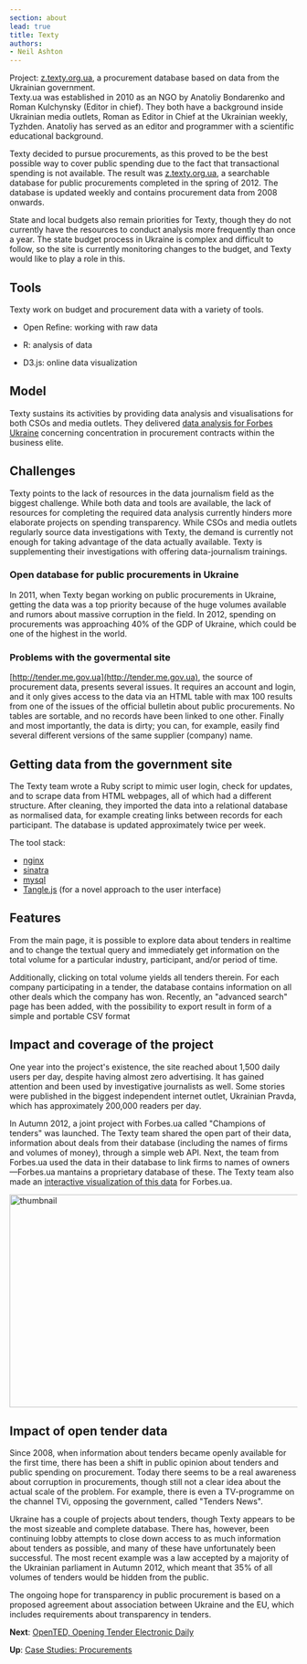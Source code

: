 ```yaml
---
section: about
lead: true
title: Texty
authors:
- Neil Ashton
---
```

<div class="well">Project: <a href="http://z.texty.org.ua/">z.texty.org.ua</a>, a procurement database based on data from the Ukrainian government.</div>
Texty.ua was established in 2010 as an NGO by Anatoliy Bondarenko and
Roman Kulchynsky (Editor in chief). They both have a background inside
Ukrainian media outlets, Roman as Editor in Chief at the Ukrainian
weekly, Tyzhden. Anatoliy has served as an editor and programmer with
a scientific educational background.

Texty decided to pursue procurements, as this proved to be the
best possible way to cover public spending due to the fact that
transactional spending is not available. The result was <a href="http://z.texty.org.ua/">z.texty.org.ua</a>, a
searchable database for public procurements completed in the spring
of 2012. The database is updated weekly and contains procurement data
from 2008 onwards.

State and local budgets also remain priorities for Texty, though they
do not currently have the resources to conduct analysis more frequently than
once a year. The state budget process in Ukraine is complex
and difficult to follow, so the site is currently monitoring changes
to the budget, and Texty would like to play a role in this.

## Tools

Texty work on budget and procurement data with a variety of tools.

* Open Refine: working with raw data

* R: analysis of data

* D3.js: online data visualization

## Model

Texty sustains its activities by providing data analysis and
visualisations for both CSOs and media outlets.
They delivered [data
analysis for Forbes Ukraine](http://forbes.ua/ratings/people) concerning
concentration in procurement contracts within the business elite.

## Challenges

Texty points to the lack of resources in the data journalism
field as the biggest challenge. While both data and tools are available,
the lack of resources for completing the required data analysis
currently hinders more elaborate projects on spending transparency.
While CSOs and media outlets regularly source data investigations with
Texty, the demand is currently not enough for taking advantage of the
data actually available. Texty is supplementing their investigations
with offering data-journalism trainings.

### Open database for public procurements in Ukraine
In 2011, when Texty began working on public procurements in Ukraine,
getting the data was a top priority because of the huge volumes
available and rumors about massive corruption in the field. In
2012, spending on procurements was approaching 40% of the GDP of Ukraine, which
could be one of the highest in the world.

### Problems with the govermental site

[http://tender.me.gov.ua](http://tender.me.gov.ua), the source of procurement data, presents several issues. It requires an account and login, and it only gives access to the
data via an HTML table with max 100 results from one of the issues of the
official bulletin about public procurements. No tables are sortable, and
no records have been linked to one other. Finally and most
importantly, the data is dirty; you can, for example, easily find several different
versions of the same supplier (company) name.

## Getting data from the government site

The Texty team wrote a Ruby script to mimic user login, check for
updates, and to scrape data from HTML webpages, all of which had a
different structure. After cleaning, they imported the data into a relational
database as normalised data, for example creating links between records
for each participant. The database is updated approximately twice per
week.

The tool stack:

*  [nginx](http://wiki.nginx.org/Main)
*  [sinatra](http://www.sinatrarb.com/)
*  [mysql](http://www.mysql.com/)
*  [Tangle.js](http://worrydream.com/Tangle/) (for a novel approach to the user interface)

## Features

From the main page, it is possible to explore data about tenders in realtime and to change the textual query and immediately get information on the total volume for a particular industry, participant, and/or period of time.

Additionally, clicking on total volume yields all tenders therein. For each company participating in a tender, the database contains information on all other deals which the company has won. Recently, an "advanced search" page has been added, with the possibility to export result in form of a simple and portable CSV format

## Impact and coverage of the project

One year into the project's existence, the site reached about 1,500 daily
users per day, despite having almost zero advertising. It has gained
attention and been used by investigative journalists as well. Some
stories were published in the biggest independent
internet outlet, Ukrainian Pravda, which has approximately 200,000 readers per day.

In Autumn 2012, a joint project with Forbes.ua called "Champions of
tenders" was launched. The Texty team shared the open part of their data, information about
deals from their database (including the names of firms and volumes of money),
through a simple web API. Next, the team from Forbes.ua used the data in
their database to link firms to names of owners—Forbes.ua mantains a
proprietary database of these. The Texty team also made an [interactive
visualization of this data](http://forbes.ua/ratings/people) for Forbes.ua.

<a href="http://www.flickr.com/photos/94746900@N06/8895650387/" title="thumbnail by anderspedersenOKF, on Flickr"><img src="https://farm9.staticflickr.com/8123/8895650387_c1f6582979_o.jpg" width="600" height="373" alt="thumbnail"></a>

## Impact of open tender data

Since 2008, when information about tenders became openly available for
the first time, there has been a shift in public opinion about
tenders and public spending on procurement. Today there seems to be a
real awareness about corruption in procurements, though still not a
clear idea about the actual scale of the problem. For example, there is
even a TV-programme on the channel TVi, opposing the government, called
"Tenders News".

Ukraine has a couple of projects about tenders, though Texty appears to
be the most sizeable and complete database. There has, however, been continuing lobby attempts to close down access to
as much information about tenders as possible, and many of these have
unfortunately been successful. The most recent example was a law accepted by a
majority of the Ukrainian parliament in Autumn 2012, which meant that 35% of
all volumes of tenders would be hidden from the public.

The ongoing hope for transparency in public procurement is based on a
proposed agreement about association between Ukraine and the EU, which
includes requirements about transparency in tenders.

**Next**: [OpenTED, Opening Tender Electronic Daily](../opented/)

**Up**: [Case Studies: Procurements](../)
